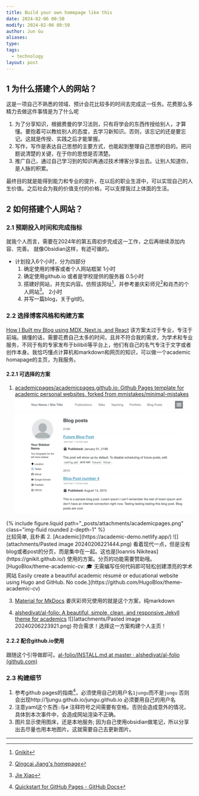 ```yaml
---
title: Build your own homepage like this
date: 2024-02-06 00:50
modify: 2024-02-06 00:50
author: Jun Gu
aliases: 
type: 
tags:
  - technology
layout: post
---
```

## 1 为什么搭建个人的网站？

这是一项自己不熟悉的领域、预计会花比较多的时间去完成这一任务。花费那么多精力去做这件事情是为了什么呢

1. 为了分享知识，根据费曼的学习法则，只有将学会的东西传授给别人，才算懂。要抱着可以教给别人的态度，去学习新知识。否则，该忘记的还是要忘记。这就是传授、实践之后才能掌握。
2. 写作，写作是表达自己思想的主要方式，也能起到整理自己思想的目的。把问题说清楚的关键，在于你的思想是否清楚。
3. 推广自己，通过自己学习到的知识再通过技术博客分享出去。让别人知道你，是人脉的积累。

最终目的就是能得到能力和专业的提升，在以后的职业生涯中，可以实现自己的人生价值。之后社会为我的价值支付的价格，可以支撑我过上体面的生活。

## 2 如何搭建个人网站？
### 2.1 预期投入时间和完成指标
就我个人而言，需要在2024年的第五周初步完成这一工作，之后再继续添加内容、完善。
就像Obsidian这样，有迹可循的。

- 计划投入6个小时，分为四部分
	1.  确定使用的博客或者个人网站框架 1小时
	2.  确定使用github.io 或者是学校提供的服务器 0.5小时
	3.  搭建好网站，并充实内容。仿照该网址[^1]，并参考姜庆彩师兄[^2]和肖杰的个人网站[^3]。 2小时
	4. 并写一篇blog，关于git的。

### 2.2 选择博客风格和构建方案

[How I Built my Blog using MDX, Next.js, and React](https://www.joshwcomeau.com/blog/how-i-built-my-blog/) 该方案太过于专业，专注于前端。搞懂的话，需要花费自己太多的时间，且并不符合我的需求，为学术和专业服务，不同于有的专家发布于bilibili等平台上，他们有自己的名气专注于文字或者创作本身。我恰巧懂点计算机和markdown和网页的知识，可以做一个academic homapage的主页，为我服务。

#### 2.2.1 可选择的方案
1. [academicpages/academicpages.github.io: Github Pages template for academic personal websites, forked from mmistakes/minimal-mistakes](https://github.com/academicpages/academicpages.github.io)
![academicpages](_posts/attachments/academicpages.png)
<div class="row mt-3">
    <div class="col-sm mt-3 mt-md-0">
        {% include figure.liquid path="_posts/attachments/academicpages.png" class="img-fluid rounded z-depth-1" %}
    </div>
</div>
比较简单, 且朴素
2. [Academic](https://academic-demo.netlify.app/)
![](attachments/Pasted image 20240206221444.png)
看着现代一点，但是没有blog或者post的分页，而是集中在一起。这也是[Ioannis Nikiteas](https://gnikit.github.io/) 使用的方案。分页的功能需要赞助哦。[HugoBlox/theme-academic-cv: 🎓 无需编写任何代码即可轻松创建漂亮的学术网站 Easily create a beautiful academic résumé or educational website using Hugo and GitHub. No code.](https://github.com/HugoBlox/theme-academic-cv) 

3. [Material for MkDocs](https://squidfunk.github.io/mkdocs-material/) 姜庆彩师兄使用的就是这个方案，纯markdown

1. [alshedivat/al-folio: A beautiful, simple, clean, and responsive Jekyll theme for academics](https://github.com/alshedivat/al-folio) ![](attachments/Pasted image 20240206223921.png)
符合需求！选择这一方案构建个人主页！

#### 2.2.2 配合github.io使用

跟随这个引导做即可。[al-folio/INSTALL.md at master · alshedivat/al-folio (github.com)](https://github.com/alshedivat/al-folio/blob/master/INSTALL.md)


### 2.3 构建细节

1. 参考github pages的指南[^4]，必须使用自己的用户名`1jungu`而不是`jungu` 否则会出现http://1jungu.github.io/jungu.github.io 必须要用自己的用户名
2. 注意yaml这个东西`:`与`#` 注释符号之间需要有空格。否则会造成意外的情况，具体到本次事件中，会造成网站渲染不正确。
3.  图片显示使用图床，还是本地服务; 因为自己使用obsidian做笔记，所以分享出去尽量也用本地图片。这就需要自己去更新图片。


---
[^1]: [Gnikit](https://gnikit.github.io/)
[^2]: [Qingcai Jiang's homepage](https://qcjiang.github.io/)
[^3]: [Jie Xiao](https://jiexiaou.github.io/)
[^4]: [Quickstart for GitHub Pages - GitHub Docs](https://docs.github.com/en/pages/quickstart)
